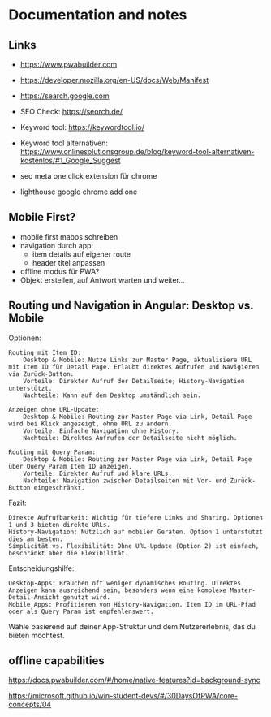 
# Documentation and notes

## Links
- https://www.pwabuilder.com
- https://developer.mozilla.org/en-US/docs/Web/Manifest
- https://search.google.com
- SEO Check: https://seorch.de/
- Keyword tool: https://keywordtool.io/
- Keyword tool alternativen: https://www.onlinesolutionsgroup.de/blog/keyword-tool-alternativen-kostenlos/#1_Google_Suggest
- seo meta one click extension für chrome 


- lighthouse google chrome add one 


## Mobile First?

- mobile first mabos schreiben
- navigation durch app: 
  - item details auf eigener route
  - header titel anpassen
- offline modus für PWA? 
- Objekt erstellen, auf Antwort warten und weiter...


## Routing und Navigation in Angular: Desktop vs. Mobile
Optionen:

    Routing mit Item ID:
        Desktop & Mobile: Nutze Links zur Master Page, aktualisiere URL mit Item ID für Detail Page. Erlaubt direktes Aufrufen und Navigieren via Zurück-Button.
        Vorteile: Direkter Aufruf der Detailseite; History-Navigation unterstützt.
        Nachteile: Kann auf dem Desktop umständlich sein.

    Anzeigen ohne URL-Update:
        Desktop & Mobile: Routing zur Master Page via Link, Detail Page wird bei Klick angezeigt, ohne URL zu ändern.
        Vorteile: Einfache Navigation ohne History.
        Nachteile: Direktes Aufrufen der Detailseite nicht möglich.

    Routing mit Query Param:
        Desktop & Mobile: Routing zur Master Page via Link, Detail Page über Query Param Item ID anzeigen.
        Vorteile: Direkter Aufruf und klare URLs.
        Nachteile: Navigation zwischen Detailseiten mit Vor- und Zurück-Button eingeschränkt.

Fazit:

    Direkte Aufrufbarkeit: Wichtig für tiefere Links und Sharing. Optionen 1 und 3 bieten direkte URLs.
    History-Navigation: Nützlich auf mobilen Geräten. Option 1 unterstützt dies am besten.
    Simplicität vs. Flexibilität: Ohne URL-Update (Option 2) ist einfach, beschränkt aber die Flexibilität.

Entscheidungshilfe:

    Desktop-Apps: Brauchen oft weniger dynamisches Routing. Direktes Anzeigen kann ausreichend sein, besonders wenn eine komplexe Master-Detail-Ansicht genutzt wird.
    Mobile Apps: Profitieren von History-Navigation. Item ID im URL-Pfad oder als Query Param ist empfehlenswert.

Wähle basierend auf deiner App-Struktur und dem Nutzererlebnis, das du bieten möchtest.


## offline capabilities

https://docs.pwabuilder.com/#/home/native-features?id=background-sync

https://microsoft.github.io/win-student-devs/#/30DaysOfPWA/core-concepts/04